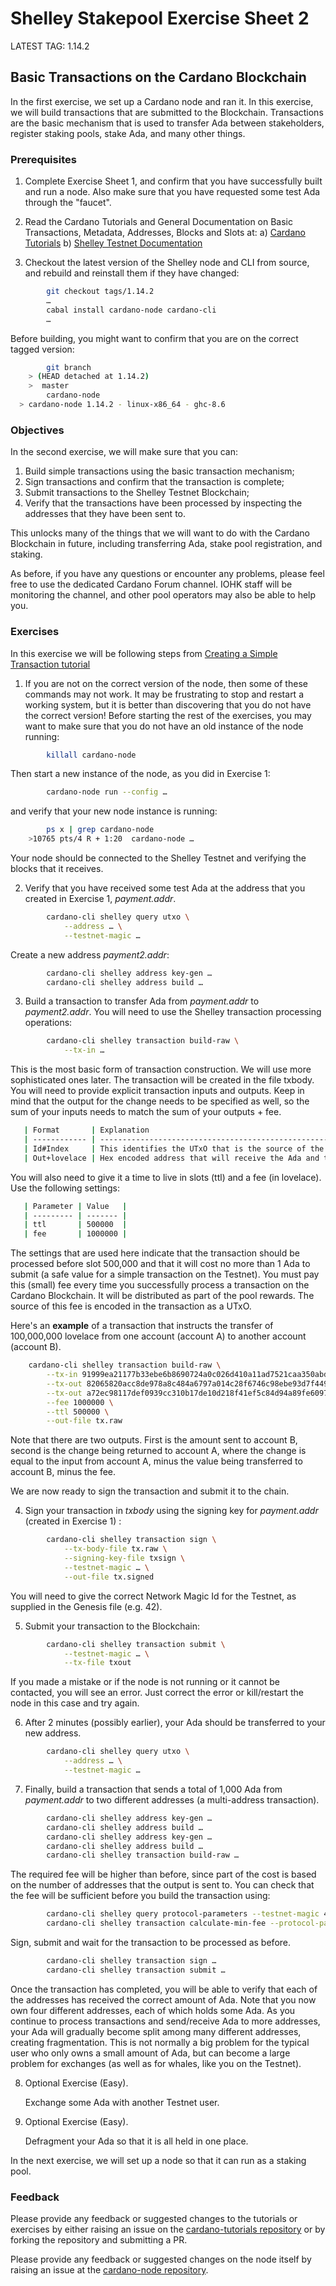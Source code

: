 # Shelley Stakepool Exercise Sheet 2

LATEST TAG: 1.14.2

## Basic Transactions on the Cardano Blockchain

In the first exercise, we set up a Cardano node and ran it.  In this exercise, we will build transactions that are submitted to the Blockchain.  Transactions are the basic mechanism that is used to transfer Ada between stakeholders, register staking pools, stake Ada, and many other things.

### Prerequisites

1. Complete Exercise Sheet 1, and confirm that you have successfully built and run a node.  Also make sure that you have requested some test Ada through the "faucet".

2. Read the Cardano Tutorials and General Documentation on Basic Transactions, Metadata, Addresses, Blocks and Slots at:
    a) [Cardano Tutorials](https://github.com/input-output-hk/cardano-tutorials/)
    b) [Shelley Testnet Documentation](https://testnets.cardano.org/)

3. Checkout the latest version of the Shelley node and CLI from source, and rebuild and reinstall them if they have changed:

```bash
        git checkout tags/1.14.2
        …
        cabal install cardano-node cardano-cli
        …
```

Before building, you might want to confirm that you are on the correct tagged version:

```bash
        git branch
	> (HEAD detached at 1.14.2)
	>  master
        cardano-node
  > cardano-node 1.14.2 - linux-x86_64 - ghc-8.6
```

### Objectives

In the second exercise, we will make sure that you can:

1. Build simple transactions using the basic transaction mechanism;
2. Sign transactions and confirm that the transaction is complete;
3. Submit transactions to the Shelley Testnet Blockchain;
4. Verify that the transactions have been processed by inspecting the addresses that they have been sent to.

This unlocks many of the things that we will want to do with the Cardano Blockchain in future, including transferring Ada, stake pool registration, and staking.

As before, if you have any questions or encounter any problems, please feel free to use the dedicated Cardano Forum channel.  IOHK staff will be monitoring the channel, and other pool operators may also be able to help you.


### Exercises

In this exercise we will be following steps from [Creating a Simple Transaction tutorial](../node-setup/040_transactions.md)

1. If you are not on the correct version of the node, then some of these commands may not work.
   It may be frustrating to stop and restart a working system, but it is better than discovering that
   you do not have the correct version! Before starting the rest of the exercises, you may want
   to make sure that you do not have an old instance of the node running:

```bash
        killall cardano-node
```

Then start a new instance of the node, as you did in Exercise 1:

```bash
        cardano-node run --config …
```

and verify that your new node instance is running:

```bash
        ps x | grep cardano-node
	>10765 pts/4 R + 1:20  cardano-node …
```


   Your node should be connected to the Shelley Testnet and verifying the blocks that it receives.

2. Verify that you have received some test Ada at the address that you created in Exercise 1, *payment.addr*.

```bash
        cardano-cli shelley query utxo \
            --address … \
            --testnet-magic …
```

Create a new address *payment2.addr*:

```bash
        cardano-cli shelley address key-gen …
        cardano-cli shelley address build …
```

3. Build a transaction to transfer Ada from *payment.addr* to *payment2.addr*.  You will need to use the Shelley transaction processing operations:

```bash
        cardano-cli shelley transaction build-raw \
            --tx-in …
```

   This is the most basic form of transaction construction.  We will use more sophisticated ones later.  The transaction will be created in the file txbody. You will need to provide explicit transaction inputs and outputs. Keep in mind that the output for the change needs to be specified as well, so the sum of your inputs needs to match the sum of your outputs + fee.

```bash
   | Format       | Explanation                                                                                  |
   | ------------ | -------------------------------------------------------------------------------------------- |
   | Id#Index     | This identifies the UTxO that is the source of the Ada – you should get this from query utxo  |
   | Out+lovelace | Hex encoded address that will receive the Ada and the amount to send in Lovelace.            |
```

You will also need to give it a time to live in slots (ttl) and a fee (in lovelace). Use the following settings:

```bash
   | Parameter | Value   |
   | --------- | ------- |
   | ttl       | 500000  |
   | fee       | 1000000 |
```

   The settings that are used here indicate that the transaction should be processed before slot 500,000 and  that it will cost no more than 1 Ada to submit (a safe value for a simple transaction on the Testnet).  You must pay this (small) fee every time you successfully process a transaction on the Cardano Blockchain.  It will be distributed as part of the pool rewards.  The source of this fee is encoded in the transaction as a UTxO.

Here's an **example** of a transaction that instructs the transfer of 100,000,000 lovelace from one account (account A) to another account (account B).

```bash
	cardano-cli shelley transaction build-raw \
		--tx-in 91999ea21177b33ebe6b8690724a0c026d410a11ad7521caa350abdafa5394c3#0 \
		--tx-out 82065820acc8de978a8c484a6797a014c28f6746c98ebe93d7f4498d66ea639ec953933f+100000000 \
		--tx-out a72ec98117def0939cc310b17de10d218f41ef5c84d94a89fe6097318d3de983+99899000000 \
		--fee 1000000 \
		--ttl 500000 \
		--out-file tx.raw
```

Note that there are two outputs. First is the amount sent to account B, second is the change being returned to account A, where the change is equal to the input from account A, minus the value being transferred to account B, minus the fee.

We are now ready to sign the transaction and submit it to the chain.

4. Sign your transaction in *txbody* using the signing key for *payment.addr* (created in Exercise 1) :

```bash
        cardano-cli shelley transaction sign \
            --tx-body-file tx.raw \
            --signing-key-file txsign \
            --testnet-magic … \
            --out-file tx.signed
```

You will need to give the correct Network Magic Id for the Testnet, as supplied in the Genesis file (e.g. 42).

5. Submit your transaction to the Blockchain:

```bash
        cardano-cli shelley transaction submit \
            --testnet-magic … \
            --tx-file txout
```

   If you made a mistake or if the node is not running or it cannot be contacted, you will see an error.  Just correct the error or kill/restart the node in this case and try again.

6. After 2 minutes (possibly earlier), your Ada should be transferred to your new address.

```bash
        cardano-cli shelley query utxo \
            --address … \
            --testnet-magic …
```

7. Finally, build a transaction that sends a total of 1,000 Ada from *payment.addr* to two different addresses (a multi-address transaction).

```bash
        cardano-cli shelley address key-gen …
        cardano-cli shelley address build …
        cardano-cli shelley address key-gen …
        cardano-cli shelley address build …
        cardano-cli shelley transaction build-raw …
```

   The required fee will be higher than before, since part of the cost is based on the number of addresses that the output is sent to.  You can check that the fee will be sufficient before you build the transaction using:

```bash
        cardano-cli shelley query protocol-parameters --testnet-magic 42 > protocol-parameters.json
        cardano-cli shelley transaction calculate-min-fee --protocol-params-file protocol-parameters.json …
```

Sign, submit and wait for the transaction to be processed as before.

```bash
        cardano-cli shelley transaction sign …
        cardano-cli shelley transaction submit …
```

   Once the transaction has completed, you will be able to verify that each of the addresses has received the correct amount of Ada.  Note that you now own four different addresses, each of which holds some Ada.  As you continue to process transactions and send/receive Ada to more addresses, your Ada will gradually become split among many different addresses, creating fragmentation.  This is not normally a big problem for the typical user who only owns a small amount of Ada, but can become a large problem for exchanges (as well as for whales, like you on the Testnet).

8. Optional Exercise (Easy).

   Exchange some Ada with another Testnet user.

9. Optional Exercise (Easy).

   Defragment your Ada so that it is all held in one place.


In the next exercise, we will set up a node so that it can run as a staking pool.

### Feedback

Please provide any feedback or suggested changes to the tutorials or exercises by either raising an issue on the [cardano-tutorials repository](https://github.com/input-output-hk/cardano-tutorials) or by forking the repository and submitting a PR.

Please provide any feedback or suggested changes on the node itself by raising an issue at the [cardano-node repository](https://github.com/input-output-hk/cardano-node).
